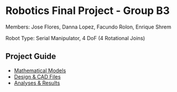 # Robotics Final Project - Group B3

Members: Jose Flores, Danna Lopez, Facundo Rolon, Enrique Shrem

Robot Type: Serial Manipulator, 4 DoF (4 Rotational Joins)

## Project Guide
- [Mathematical Models](Mathematical%20Models)
- [Design & CAD Files](Design%20&%20CAD%20Files)
- [Analyses & Results](Analyses%20&%20Results)
